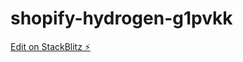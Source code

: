 # shopify-hydrogen-g1pvkk

[Edit on StackBlitz ⚡️](https://stackblitz.com/edit/shopify-hydrogen-g1pvkk)